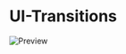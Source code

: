 # UI-Transitions

![Preview](https://github.com/andremion/UI-Transitions/raw/master/assets/preview.gif)
